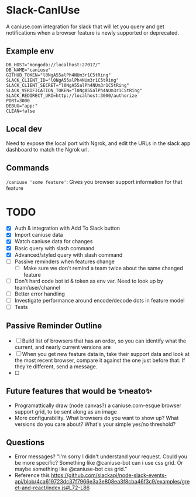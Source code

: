 # Slack-CanIUse
A caniuse.com integration for slack that will let you query and get notifications when a browser feature is newly supported or deprecated.

## Example env
```
DB_HOST="mongodb://localhost:27017/"
DB_NAME="caniuse"
GITHUB_TOKEN="l0NgA55alPh4NUm3r1C5tRing"
SLACK_CLIENT_ID="l0NgA55alPh4NUm3r1C5tRing"
SLACK_CLIENT_SECRET="l0NgA55alPh4NUm3r1C5tRing"
SLACK_VERIFICATION_TOKEN="l0NgA55alPh4NUm3r1C5tRing"
SLACK_REDIRECT_URI=http://localhost:3000/authorize
PORT=3000
DEBUG="app:"
CLEAN=false
```

## Local dev
Need to expose the local port with Ngrok, and edit the URLs in the slack app dashboard to match the Ngrok url.

## Commands
`/caniuse 'some feature'`: Gives you browser support information for that feature

# TODO
- [x] Auth & integration with Add To Slack button
- [x] Import caniuse data
- [x] Watch caniuse data for changes
- [x] Basic query with slash command
- [x] Advanced/styled query with slash command
- [ ] Passive reminders when features change
	- [ ] Make sure we don't remind a team twice about the same changed feature
- [ ] Don't hard code bot id & token as env var. Need to look up by team/user/channel
- [ ] Better error handling
- [ ] Investigate performance around encode/decode dots in feature model
- [ ] Tests

## Passive Reminder Outline
- [ ] Build list of browsers that has an order, so you can identify what the current, and nearly current versions are
- [ ] When you get new feature data in, take their support data and look at the most recent browser, compare it against the one just before that. If they're different, send a message.
- [ ]

## Future features that would be ✨neato✨
* Programattically draw (node canvas?) a caniuse.com-esque browser support grid, to be sent along as an image
* More configurability. What browsers do you want to show up? What versions do you care about? What's your simple yes/no threshold?

## Questions
* Error messages? "I'm sorry I didn't understand your request. Could you be more specific? Something like @caniuse-bot can i use css grid. Or maybe something like @caniuse-bot css grid."
* Reference this https://github.com/slackapi/node-slack-events-api/blob/4ca619723dc37f7966e3a3e808ea3f8cba46f3c9/examples/greet-and-react/index.js#L72-L86
